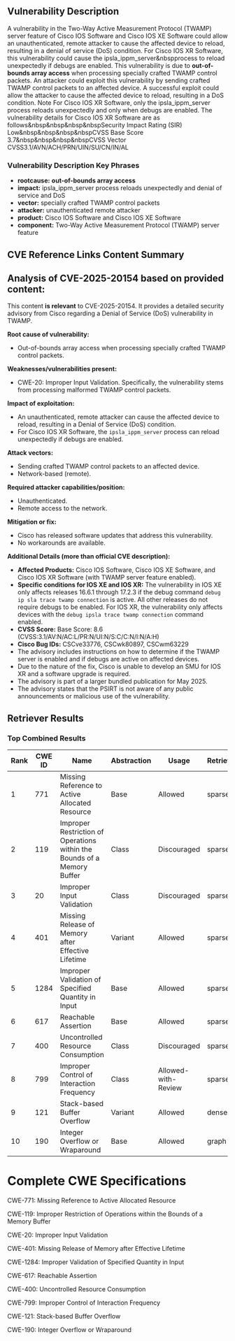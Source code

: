 ## Vulnerability Description
A vulnerability in the Two-Way Active Measurement Protocol (TWAMP) server feature of Cisco IOS Software and Cisco IOS XE Software could allow an unauthenticated, remote attacker to cause the affected device to reload, resulting in a denial of service (DoS) condition. For Cisco IOS XR Software, this vulnerability could cause the ipsla_ippm_server&nbspprocess to reload unexpectedly if debugs are enabled. This vulnerability is due to **out-of-bounds array access** when processing specially crafted TWAMP control packets. An attacker could exploit this vulnerability by sending crafted TWAMP control packets to an affected device. A successful exploit could allow the attacker to cause the affected device to reload, resulting in a DoS condition. Note For Cisco IOS XR Software, only the ipsla_ippm_server process reloads unexpectedly and only when debugs are enabled. The vulnerability details for Cisco IOS XR Software are as follows&nbsp&nbsp&nbsp&nbspSecurity Impact Rating (SIR) Low&nbsp&nbsp&nbsp&nbspCVSS Base Score 3.7&nbsp&nbsp&nbsp&nbspCVSS Vector CVSS3.1/AVN/ACH/PRN/UIN/SU/CN/IN/AL

### Vulnerability Description Key Phrases
- **rootcause:** **out-of-bounds array access**
- **impact:** ipsla_ippm_server process reloads unexpectedly and denial of service and DoS
- **vector:** specially crafted TWAMP control packets
- **attacker:** unauthenticated remote attacker
- **product:** Cisco IOS Software and Cisco IOS XE Software
- **component:** Two-Way Active Measurement Protocol (TWAMP) server feature

## CVE Reference Links Content Summary
## Analysis of CVE-2025-20154 based on provided content:

This content **is relevant** to CVE-2025-20154. It provides a detailed security advisory from Cisco regarding a Denial of Service (DoS) vulnerability in TWAMP.

**Root cause of vulnerability:**

*   Out-of-bounds array access when processing specially crafted TWAMP control packets.

**Weaknesses/vulnerabilities present:**

*   CWE-20: Improper Input Validation. Specifically, the vulnerability stems from processing malformed TWAMP control packets.

**Impact of exploitation:**

*   An unauthenticated, remote attacker can cause the affected device to reload, resulting in a Denial of Service (DoS) condition.
*   For Cisco IOS XR Software, the `ipsla_ippm_server` process can reload unexpectedly if debugs are enabled.

**Attack vectors:**

*   Sending crafted TWAMP control packets to an affected device.
*   Network-based (remote).

**Required attacker capabilities/position:**

*   Unauthenticated.
*   Remote access to the network.

**Mitigation or fix:**

*   Cisco has released software updates that address this vulnerability.
*   No workarounds are available.

**Additional Details (more than official CVE description):**

*   **Affected Products:** Cisco IOS Software, Cisco IOS XE Software, and Cisco IOS XR Software (with TWAMP server feature enabled).
*   **Specific conditions for IOS XE and IOS XR:** The vulnerability in IOS XE only affects releases 16.6.1 through 17.2.3 if the debug command `debug ip sla trace twamp connection` is active. All other releases do not require debugs to be enabled. For IOS XR, the vulnerability only affects devices with the `debug ipsla trace twamp connection` command enabled.
*   **CVSS Score:** Base Score: 8.6 (CVSS:3.1/AV:N/AC:L/PR:N/UI:N/S:C/C:N/I:N/A:H)
*   **Cisco Bug IDs:** CSCve33776, CSCwk80897, CSCwm63229
*   The advisory includes instructions on how to determine if the TWAMP server is enabled and if debugs are active on affected devices.
*   Due to the nature of the fix, Cisco is unable to develop an SMU for IOS XR and a software upgrade is required.
*   The advisory is part of a larger bundled publication for May 2025.
*   The advisory states that the PSIRT is not aware of any public announcements or malicious use of the vulnerability.

## Retriever Results

### Top Combined Results

| Rank | CWE ID | Name | Abstraction | Usage  | Retrievers | Individual Scores |
|------|--------|------|-------------|-------|------------|-------------------|
| 1 | 771 | Missing Reference to Active Allocated Resource | Base | Allowed | sparse | 1.024 |
| 2 | 119 | Improper Restriction of Operations within the Bounds of a Memory Buffer | Class | Discouraged | sparse | 0.999 |
| 3 | 20 | Improper Input Validation | Class | Discouraged | sparse | 0.985 |
| 4 | 401 | Missing Release of Memory after Effective Lifetime | Variant | Allowed | sparse | 0.920 |
| 5 | 1284 | Improper Validation of Specified Quantity in Input | Base | Allowed | sparse | 0.913 |
| 6 | 617 | Reachable Assertion | Base | Allowed | sparse | 0.913 |
| 7 | 400 | Uncontrolled Resource Consumption | Class | Discouraged | sparse | 0.873 |
| 8 | 799 | Improper Control of Interaction Frequency | Class | Allowed-with-Review | sparse | 0.861 |
| 9 | 121 | Stack-based Buffer Overflow | Variant | Allowed | dense | 0.554 |
| 10 | 190 | Integer Overflow or Wraparound | Base | Allowed | graph | 0.003 |



# Complete CWE Specifications

CWE-771: Missing Reference to Active Allocated Resource

CWE-119: Improper Restriction of Operations within the Bounds of a Memory Buffer

CWE-20: Improper Input Validation

CWE-401: Missing Release of Memory after Effective Lifetime

CWE-1284: Improper Validation of Specified Quantity in Input

CWE-617: Reachable Assertion

CWE-400: Uncontrolled Resource Consumption

CWE-799: Improper Control of Interaction Frequency

CWE-121: Stack-based Buffer Overflow

CWE-190: Integer Overflow or Wraparound